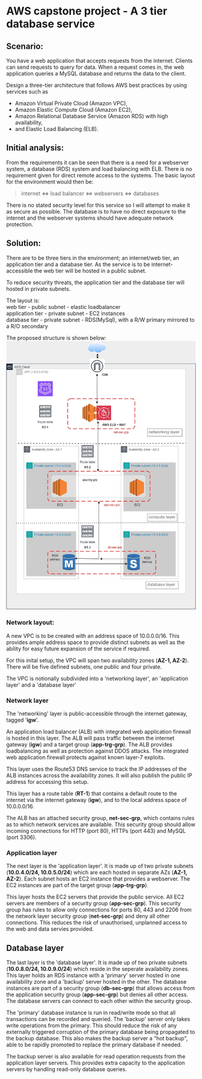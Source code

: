 # AWS capstone project - A 3 tier database service

## Scenario:
You have a web application that accepts requests from the internet. Clients can send requests to query for data. When a request comes in, the web application queries a MySQL database and returns the data to the client.

Design a three-tier architecture that follows AWS best practices by using services such as 
- Amazon Virtual Private Cloud (Amazon VPC), 
- Amazon Elastic Compute Cloud (Amazon EC2),
- Amazon Relational Database Service (Amazon RDS) with high availability,
- and Elastic Load Balancing (ELB).

## Initial analysis:
From the requirements it can be seen that there is a need for a webserver system, a database (RDS) system and load balancing with ELB. There is no requirement given for direct remote access to the systems. The basic layout for the environment would then be:

> internet <=> load balancer <=> webservers <=> databases

There is no stated security level for this service so I will attempt to make it as secure as possible. The database is to have no direct exposure to the internet and the webserver systems should have adequate network protection.

## Solution:
There are to be three tiers in the environment; an internet/web tier, an application tier and a database tier. As the service is to be internet-accessible the web tier will be hosted in a public subnet.

To reduce security threats, the application tier and the database tier will hosted in private subnets.

The layout is:<br>
web tier - public subnet - elastic loadbalancer<br>
application tier - private subnet - EC2 instances<br>
database tier - private subnet - RDS(MySql), with a R/W primary mirrored to a R/O secondary

The proposed structure is shown below:
![3 tier AWS structure](3tier.jpg)

### Network layout:
A new VPC is to be created with an address space of 10.0.0.0/16. This provides ample address space to provide distinct subnets as well as the ability for easy future expansion of the service if required.

For this inital setup, the VPC will span two availability zones (**AZ-1, AZ-2**). There will be five defined subnets, one public and four private.

The VPC is notionally subdivided into a 'networking layer', an 'application layer' and a 'database layer'

### Network layer
The 'networking' layer is public-accessible through the internet gateway, tagged '**igw**'.

An application load balancer (ALB) with integrated web application firewall is hosted in this layer. The ALB will pass traffic between the internet gateway (**igw**) and a target group (**app-trg-grp**). The ALB provides loadbalancing as well as protection against DDOS attacks. The integrated web application firewall protects against known layer-7 exploits.

This layer uses the Route53 DNS service to track the IP addresses of the ALB instances across the availability zones. It will also publish the public IP address for accessing this setup. 

This layer has a route table (**RT-1**) that contains a default route to the internet via the internet gateway (**igw**), and to the local address space of 10.0.0.0/16.

The ALB has an attached security group, **net-sec-grp**, which contains rules as to which network services are available. This security group should allow incoming connections for HTTP (port 80), HTTPs (port 443) and MySQL (port 3306).

### Application layer
The next layer is the 'application layer'. It is made up of two private subnets (**10.0.4.0/24, 10.0.5.0/24**) which are each hosted in separate AZs (**AZ-1, AZ-2**). Each subnet hosts an EC2 instance that provides a webserver. The EC2 instances are part of the target group (**app-trg-grp**).

This layer hosts the EC2 servers that provide the public service. All EC2 servers are members of a security group (**app-sec-grp**). This security group has rules to allow only connections for ports 80, 443 and 2206 from the network layer security group (**net-sec-grp**) and deny all other connections. This reduces the risk of unauthorised, unplanned access to the web and data servies provided.

## Database layer
The last layer is the 'database layer'. It is made up of two private subnets (**10.0.8.0/24, 10.0.9.0/24**) which reside in the seperate availability zones. This layer holds an RDS instance with a 'primary' server hosted in one availability zone and a 'backup' server hosted in the other. The database instances are part of a security group (**db-sec-grp**) that allows access from the application security group (**app-sec-grp**) but denies all other access. The database servers can connect to each other within the security group.

The 'primary' database instance is run in read/write mode so that all transactions can be recorded and queried. The 'backup' server only takes write operations from the primary. This should reduce the risk of any externally triggered corruption of the primary database being propagated to the backup database. This also makes the backup server a "hot backup", able to be rapidly promoted to replace the primary database if needed.

The backup server is also available for read operation requests from the application layer servers. This provides extra capacity to the application servers by handling read-only database queries.